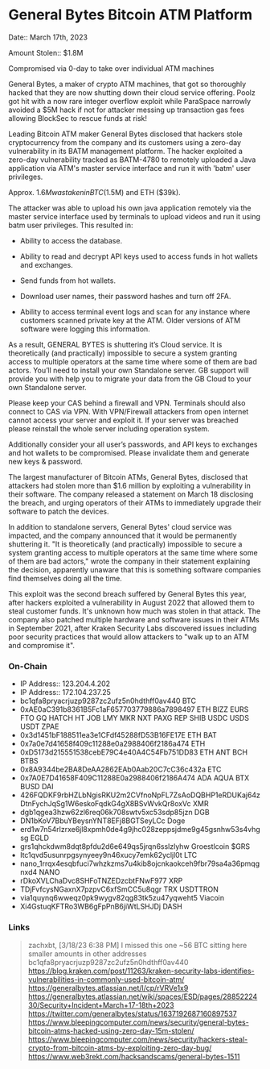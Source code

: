 # General Bytes Bitcoin ATM Platform

Date:: March 17th, 2023

Amount Stolen:: $1.8M

Compromised via 0-day to take over individual ATM machines 

General Bytes, a maker of crypto ATM machines, that got so thoroughly hacked that they are now shutting down their cloud service offering. Poolz got hit with a now rare integer overflow exploit while ParaSpace narrowly avoided a $5M hack if not for attacker messing up transaction gas fees allowing BlockSec to rescue funds at risk!

Leading Bitcoin ATM maker General Bytes disclosed that hackers stole cryptocurrency from the company and its customers using a zero-day vulnerability in its BATM management platform. The hacker exploited a zero-day vulnerability tracked as BATM-4780 to remotely uploaded a Java application via ATM's master service interface and run it with 'batm' user privileges.

Approx. $1.6M was taken in BTC ($1.5M) and ETH ($39k).

The attacker was able to upload his own java application remotely via the master service  interface used by terminals to upload videos and run it using batm user privileges. This resulted in:

- Ability to access the database.

- Ability to read and decrypt API keys used to access funds in hot wallets and exchanges.

- Send funds from hot wallets.

- Download user names, their password hashes and turn off 2FA.

- Ability to access terminal event logs and scan for any instance where customers scanned private key at the ATM. Older versions of ATM software were logging this information.

As a result, GENERAL BYTES is shuttering it’s Cloud service. It is theoretically (and practically) impossible to secure a system granting access to multiple operators at the same time where some of them are bad actors. You’ll need to install your own Standalone server. GB support will provide you with help you to migrate your data from the GB Cloud to your own Standalone server.

Please keep your CAS behind a firewall and VPN. Terminals should also connect to CAS via VPN. With VPN/Firewall attackers from open internet cannot access your server and exploit it. If your server was breached please reinstall the whole server including operation system.

Additionally consider your all user’s passwords, and API keys to exchanges and hot wallets to be compromised. Please invalidate them and generate new keys & password.

The largest manufacturer of Bitcoin ATMs, General Bytes, disclosed that attackers had stolen more than $1.6 million by exploiting a vulnerability in their software. The company released a statement on March 18 disclosing the breach, and urging operators of their ATMs to immediately upgrade their software to patch the devices.

In addition to standalone servers, General Bytes' cloud service was impacted, and the company announced that it would be permanently shuttering it. "It is theoretically (and practically) impossible to secure a system granting access to multiple operators at the same time where some of them are bad actors," wrote the company in their statement explaining the decision, apparently unaware that this is something software companies find themselves doing all the time.

This exploit was the second breach suffered by General Bytes this year, after hackers exploited a vulnerability in August 2022 that allowed them to steal customer funds. It's unknown how much was stolen in that attack. The company also patched multiple hardware and software issues in their ATMs in September 2021, after Kraken Security Labs discovered issues including poor security practices that would allow attackers to "walk up to an ATM and compromise it".

### On-Chain
- IP Address:: 123.204.4.202
- IP Address:: 172.104.237.25
- bc1qfa8pryacrjuzp9287zc2ufz5n0hdthff0av440 BTC
- 0xAE0aC391b8361B5Fc1aF657703779886a7898497 ETH BIZZ EURS FTO GQ HATCH HT JOB LMY MKR NXT PAXG REP SHIB USDC USDS USDT ZPAE
- 0x3d1451bF188511ea3e1CFdf45288fD53B16FE17E ETH BAT
- 0x7a0e7d41658f409c11288e0a2988406f2186a474 ETH
- 0xD5173d215551538cebE79C4e40A4C54Fb751DD83 ETH ANT BCH BTBS
- 0x8A9344be2BA8DeAA2862EAb0Aab20C7cC36c432a ETC
- 0x7A0E7D41658F409C11288E0a2988406f2186A474 ADA AQUA BTX BUSD DAI
- 426FQDKF9rbHZLbNgisRKU2m2CVfnoNpFL7ZsAoDQBHP1eRDUKaj64zDtnFychJqSg1W6eskoFqdkG4gX8BSvWvkQr8oxVc XMR
- dgb1qgea3hzw62zl6req06k708swtv5xc53sdp85jzn DGB
- DN1bKoV7BbuYBeysnYNT8EFj8BGTSeyLCc Doge
- erd1w7n54rlzrxe6jl8xpmh0de4g9jhc028zeppsjdme9g45gsnhw53s4vhgsg EGLD
- grs1qhckdwm8dqt8pfdu2d6e649qs5jrqn6sslzlyhw Groestlcoin $GRS
- ltc1qvd5usunrpgsynyeey9n46xucy7emk62ycljl0t LTC
- nano_1rrqx4esqbfuci7whzkzms7u4kib8ojcnkaokceh9fbr79sa4a36pmqgnxd4 NANO
- rDkoXVLChaDvc8SHFoTNZEDzcbtFNwF977 XRP
- TDjFvfcysNGaxnX7pzpvC6xfSmCC5u8qgr TRX USDTTRON
- via1quynq6wweqz0pk9wygv82qg83tk5zu47yqweht5 Viacoin
- Xi4GstuqKFTRo3WB6gFpPnB6jiWtLSHJDj DASH

### Links
> zachxbt, [3/18/23 6:38 PM] I missed this one ~56 BTC sitting here smaller amounts in other addresses bc1qfa8pryacrjuzp9287zc2ufz5n0hdthff0av440
https://blog.kraken.com/post/11263/kraken-security-labs-identifies-vulnerabilities-in-commonly-used-bitcoin-atm/
https://generalbytes.atlassian.net/l/cp/rVRVe1x9
https://generalbytes.atlassian.net/wiki/spaces/ESD/pages/2885222430/Security+Incident+March+17-18th+2023
https://twitter.com/generalbytes/status/1637192687160897537
https://www.bleepingcomputer.com/news/security/general-bytes-bitcoin-atms-hacked-using-zero-day-15m-stolen/
https://www.bleepingcomputer.com/news/security/hackers-steal-crypto-from-bitcoin-atms-by-exploiting-zero-day-bug/
https://www.web3rekt.com/hacksandscams/general-bytes-1511
